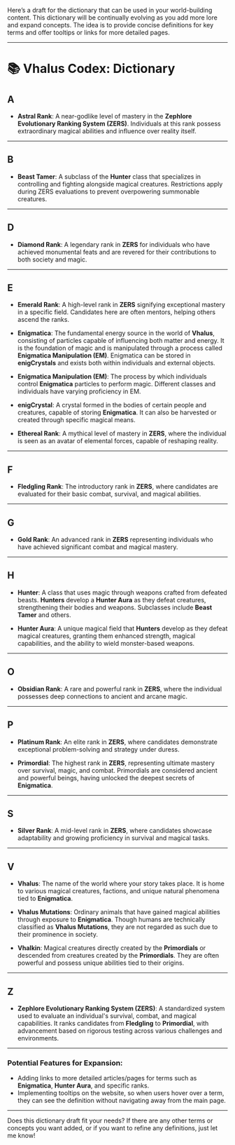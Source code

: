 Here’s a draft for the dictionary that can be used in your world-building content. This dictionary will be continually evolving as you add more lore and expand concepts. The idea is to provide concise definitions for key terms and offer tooltips or links for more detailed pages.

---

# 📚 **Vhalus Codex: Dictionary**

## **A**

- **Astral Rank**: A near-godlike level of mastery in the **Zephlore Evolutionary Ranking System (ZERS)**. Individuals at this rank possess extraordinary magical abilities and influence over reality itself.

---

## **B**

- **Beast Tamer**: A subclass of the **Hunter** class that specializes in controlling and fighting alongside magical creatures. Restrictions apply during ZERS evaluations to prevent overpowering summonable creatures.

---

## **D**

- **Diamond Rank**: A legendary rank in **ZERS** for individuals who have achieved monumental feats and are revered for their contributions to both society and magic.

---

## **E**

- **Emerald Rank**: A high-level rank in **ZERS** signifying exceptional mastery in a specific field. Candidates here are often mentors, helping others ascend the ranks.

- **Enigmatica**: The fundamental energy source in the world of **Vhalus**, consisting of particles capable of influencing both matter and energy. It is the foundation of magic and is manipulated through a process called **Enigmatica Manipulation (EM)**. Enigmatica can be stored in **enigCrystals** and exists both within individuals and external objects.

- **Enigmatica Manipulation (EM)**: The process by which individuals control **Enigmatica** particles to perform magic. Different classes and individuals have varying proficiency in EM.

- **enigCrystal**: A crystal formed in the bodies of certain people and creatures, capable of storing **Enigmatica**. It can also be harvested or created through specific magical means.

- **Ethereal Rank**: A mythical level of mastery in **ZERS**, where the individual is seen as an avatar of elemental forces, capable of reshaping reality.

---

## **F**

- **Fledgling Rank**: The introductory rank in **ZERS**, where candidates are evaluated for their basic combat, survival, and magical abilities.

---

## **G**

- **Gold Rank**: An advanced rank in **ZERS** representing individuals who have achieved significant combat and magical mastery.

---

## **H**

- **Hunter**: A class that uses magic through weapons crafted from defeated beasts. **Hunters** develop a **Hunter Aura** as they defeat creatures, strengthening their bodies and weapons. Subclasses include **Beast Tamer** and others.

- **Hunter Aura**: A unique magical field that **Hunters** develop as they defeat magical creatures, granting them enhanced strength, magical capabilities, and the ability to wield monster-based weapons.

---

## **O**

- **Obsidian Rank**: A rare and powerful rank in **ZERS**, where the individual possesses deep connections to ancient and arcane magic.

---

## **P**

- **Platinum Rank**: An elite rank in **ZERS**, where candidates demonstrate exceptional problem-solving and strategy under duress.

- **Primordial**: The highest rank in **ZERS**, representing ultimate mastery over survival, magic, and combat. Primordials are considered ancient and powerful beings, having unlocked the deepest secrets of **Enigmatica**.

---

## **S**

- **Silver Rank**: A mid-level rank in **ZERS**, where candidates showcase adaptability and growing proficiency in survival and magical tasks.

---

## **V**

- **Vhalus**: The name of the world where your story takes place. It is home to various magical creatures, factions, and unique natural phenomena tied to **Enigmatica**.

- **Vhalus Mutations**: Ordinary animals that have gained magical abilities through exposure to **Enigmatica**. Though humans are technically classified as **Vhalus Mutations**, they are not regarded as such due to their prominence in society.

- **Vhalkin**: Magical creatures directly created by the **Primordials** or descended from creatures created by the **Primordials**. They are often powerful and possess unique abilities tied to their origins.

---

## **Z**

- **Zephlore Evolutionary Ranking System (ZERS)**: A standardized system used to evaluate an individual's survival, combat, and magical capabilities. It ranks candidates from **Fledgling** to **Primordial**, with advancement based on rigorous testing across various challenges and environments.

---

### **Potential Features for Expansion:**
- Adding links to more detailed articles/pages for terms such as **Enigmatica**, **Hunter Aura**, and specific ranks.
- Implementing tooltips on the website, so when users hover over a term, they can see the definition without navigating away from the main page.

---

Does this dictionary draft fit your needs? If there are any other terms or concepts you want added, or if you want to refine any definitions, just let me know!